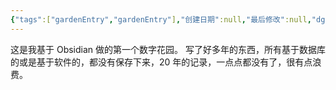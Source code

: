 ```yaml
---
{"tags":["gardenEntry","gardenEntry"],"创建日期":null,"最后修改":null,"dg-home":true,"dg-publish":true,"permalink":"/98-publish//","dgPassFrontmatter":true,"created":"2025-01-23T23:54:36.013+08:00","updated":"2025-01-23T23:55:45.055+08:00"}
---
```



这是我基于 Obsidian 做的第一个数字花园。
写了好多年的东西，所有基于数据库的或是基于软件的，都没有保存下来，20 年的记录，一点点都没有了，很有点浪费。